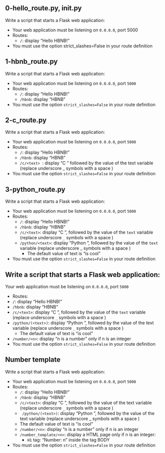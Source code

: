 ## 0-hello_route.py, __init__.py
Write a script that starts a Flask web application:

- Your web application must be listening on `0.0.0.0`, port 5000
- Routes:
  - `/`: display “Hello HBNB!”
- You must use the option strict_slashes=False in your route definition

## 1-hbnb_route.py
Write a script that starts a Flask web application:

- Your web application must be listening on `0.0.0.0`, port `5000`
- Routes:
  - `/`: display “Hello HBNB!”
  - `/hbnb`: display “HBNB”
-  You must use the option `strict_slashes=False` in your route definition

## 2-c_route.py
Write a script that starts a Flask web application:

- Your web application must be listening on  `0.0.0.0`, port `5000`
- Routes:
  - `/`: display “Hello HBNB!”
  - `/hbnb`: display “HBNB”
  - `/c/<text> `: display “C ” followed by the value of the text variable (replace underscore _ symbols with a space )
- You must use the option `strict_slashes=False` in your route definition

## 3-python_route.py
Write a script that starts a Flask web application:

- Your web application must be listening on `0.0.0.0`, port `5000`
- Routes:
  - `/`: display “Hello HBNB!”
  - `/hbnb`: display “HBNB”
  - `/c/<text>`: display “C ”, followed by the value of the  `text` variable (replace underscore `_` symbols with a space )
  - `/python/<text>`: display “Python ”, followed by the value of the `text` variable (replace underscore _ symbols with a space )
    - The default value of text is “is cool”
- You must use the option `strict_slashes=False` in your route definition

## Write a script that starts a Flask web application:

Your web application must be listening on `0.0.0.0`, port `5000`
- Routes:
- `/`: display “Hello HBNB!”
- `/hbnb`: display “HBNB”
- `/c/<text>`: display “C ”, followed by the value of the `text` variable (replace underscore `_` symbols with a space )
- `/python/(<text>)`: display “Python ”, followed by the value of the text variable (replace underscore `_` symbols with a space )
  - The default value of text is “is cool”
- `/number/<n>`: display “n is a number” only if n is an integer
- You must use the option `strict_slashes=False` in your route definition

## Number template
Write a script that starts a Flask web application:

- Your web application must be listening on `0.0.0.0`, port `5000`
- Routes:
  - `/`: display “Hello HBNB!”
  - `/hbnb`: display “HBNB”
  - `/c/<text>`: display “C ”, followed by the value of the text variable (replace underscore `_` symbols with a space )
  - ` /python/(<text>)`: display “Python ”, followed by the value of the text variable (replace underscore _ symbols with a space )
  - The default value of text is “is cool”
  - `/number/<n>`: display “n is a number” only if n is an integer
  - `/number_template/<n>`: display a HTML page only if n is an integer:
    - `H1` tag: “Number: n” inside the tag BODY
- You must use the option  `strict_slashes=False` in your route definition
